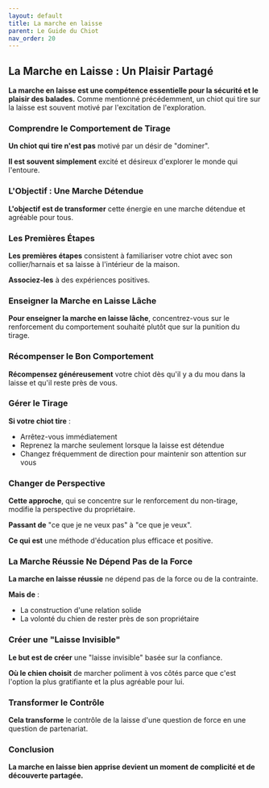 ```yaml
---
layout: default
title: La marche en laisse
parent: Le Guide du Chiot
nav_order: 20
---
```


## **La Marche en Laisse : Un Plaisir Partagé**

**La marche en laisse est une compétence essentielle pour la sécurité et le plaisir des balades.** Comme mentionné précédemment, un chiot qui tire sur la laisse est souvent motivé par l'excitation de l'exploration.

### **Comprendre le Comportement de Tirage**

**Un chiot qui tire n'est pas** motivé par un désir de "dominer".

**Il est souvent simplement** excité et désireux d'explorer le monde qui l'entoure.

### **L'Objectif : Une Marche Détendue**

**L'objectif est de transformer** cette énergie en une marche détendue et agréable pour tous.

### **Les Premières Étapes**

**Les premières étapes** consistent à familiariser votre chiot avec son collier/harnais et sa laisse à l'intérieur de la maison.

**Associez-les** à des expériences positives.

### **Enseigner la Marche en Laisse Lâche**

**Pour enseigner la marche en laisse lâche**, concentrez-vous sur le renforcement du comportement souhaité plutôt que sur la punition du tirage.

### **Récompenser le Bon Comportement**

**Récompensez généreusement** votre chiot dès qu'il y a du mou dans la laisse et qu'il reste près de vous.

### **Gérer le Tirage**

**Si votre chiot tire** :
- Arrêtez-vous immédiatement
- Reprenez la marche seulement lorsque la laisse est détendue
- Changez fréquemment de direction pour maintenir son attention sur vous

### **Changer de Perspective**

**Cette approche**, qui se concentre sur le renforcement du non-tirage, modifie la perspective du propriétaire.

**Passant de** "ce que je ne veux pas" à "ce que je veux".

**Ce qui est** une méthode d'éducation plus efficace et positive.

### **La Marche Réussie Ne Dépend Pas de la Force**

**La marche en laisse réussie** ne dépend pas de la force ou de la contrainte.

**Mais de** :
- La construction d'une relation solide
- La volonté du chien de rester près de son propriétaire

### **Créer une "Laisse Invisible"**

**Le but est de créer** une "laisse invisible" basée sur la confiance.

**Où le chien choisit** de marcher poliment à vos côtés parce que c'est l'option la plus gratifiante et la plus agréable pour lui.

### **Transformer le Contrôle**

**Cela transforme** le contrôle de la laisse d'une question de force en une question de partenariat.

### **Conclusion**

**La marche en laisse bien apprise devient un moment de complicité et de découverte partagée.** 

